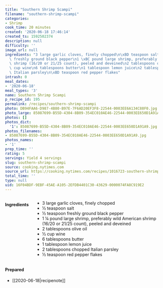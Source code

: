 ```yaml
---
title: "Southern Shrimp Scampi"
filename: "southern-shrimp-scampi"
categories:
- Shrimp
cook_time: 20 minutes
created: '2020-06-18 17:46:14'
created_ts: 1592502374
description: null
difficulty: ''
image_url: null
ingredients: "3 large garlic cloves, finely chopped\n\xBD teaspoon salt\n\xBD teaspoon\
  \ freshly ground black pepper\n1 \xBC pound large shrimp, preferably wild American\
  \ shrimp (16/20 or 21/25 count), peeled and deveined\n2 tablespoons olive oil\n\xBD\
  \ cup wine\n6 tablespoons butter\n1 tablespoon lemon juice\n2 tablespoons chopped\
  \ Italian parsley\n\xBD teaspoon red pepper flakes"
intrash: 0
meal_dates:
- '2020-06-18'
meal_types: '3'
name: Southern Shrimp Scampi
p_recipe_id: 195
permalink: /recipes/southern-shrimp-scampi
photo: DB94FAA6-D987-4B80-B97E-7F6AD20EF3F8-22544-0003EE6A134C88F0.jpg
photo_large: 85087699-B55D-4304-8B09-354EC010AE46-22544-0003EE650D1A91A9.jpg
photos: []
photos_dict:
  '1': 85087699-B55D-4304-8B09-354EC010AE46-22544-0003EE650D1A91A9.jpg
photos_filenames:
- 85087699-B55D-4304-8B09-354EC010AE46-22544-0003EE650D1A91A9.jpg
photos_names:
- '1'
prep_time: ''
rating: 5
servings: Yield 4 servings
slug: southern-shrimp-scampi
source: cooking.nytimes.com
source_url: https://cooking.nytimes.com/recipes/1016723-southern-shrimp-scampi
total_time: ''
type: null
uid: 16F04BDF-9EBF-45AE-A105-2EFDB4401C30-43629-0000074FA8C919E2
---
```

<div class="large-8 medium-7 columns" id="writeup">	</div><!-- #writeup -->
</div><!-- #row-one -->
<div class="row" id="row-two">	<div class="medium-4 small-5 columns"><h4 id="ingredients">Ingredients</h4><div class="box box-ingredients content"><ul>
<li>3 large garlic cloves, finely chopped</li>
<li>½ teaspoon salt</li>
<li>½ teaspoon freshly ground black pepper</li>
<li>1 ¼ pound large shrimp, preferably wild American shrimp (16/20 or 21/25 count), peeled and deveined</li>
<li>2 tablespoons olive oil</li>
<li>½ cup wine</li>
<li>6 tablespoons butter</li>
<li>1 tablespoon lemon juice</li>
<li>2 tablespoons chopped Italian parsley</li>
<li>½ teaspoon red pepper flakes</li>
</ul>
</div>	</div>	<div class="medium-6 small-7 columns">	</div>	<div class="medium-2 columns" id="photo-sidebar">		<div class="" id="meals"><h4>Prepared</h4><ul>
<li>[[2020-06-18|recipenote]]</li>
</ul>
		</div>